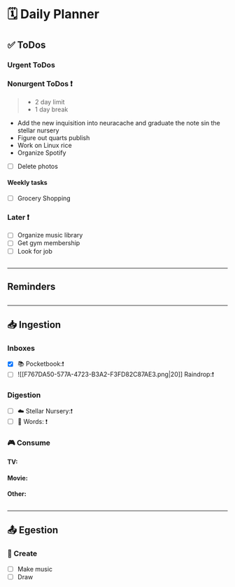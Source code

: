 # 🗓 Daily Planner

## ✅ ToDos

### Urgent ToDos

### Nonurgent ToDos ❗️

> - 2 day limit
> - 1 day break 

- Add the new inquisition into neuracache and graduate the note sin the stellar nursery
- Figure out quarts publish
- Work on Linux rice
- Organize Spotify
- [ ] Delete photos

#### Weekly tasks

- [ ] Grocery Shopping

### Later ❗️

- [ ] Organize music library
- [ ] Get gym membership
- [ ] Look for job

##
___

## Reminders 



##
___

## 📥 Ingestion

### Inboxes

- [x] 📚 Pocketbook:❗️
- [ ] ![[F767DA50-577A-4723-B3A2-F3FD82C87AE3.png|20]] Raindrop:❗️

### Digestion

- [ ] ☁️ Stellar Nursery:❗️
- [ ] 💬 Words: ❗️

### 🎮 Consume

#### TV:



#### Movie: 



#### Other:

##
___

## 📤 Egestion

### 🎨 Create

- [ ] Make music
- [ ] Draw
